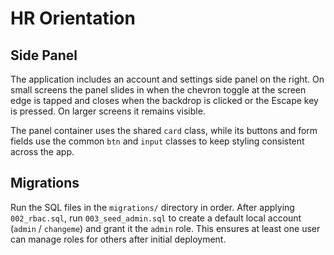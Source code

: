 # HR Orientation

## Side Panel

The application includes an account and settings side panel on the right. On small screens the
panel slides in when the chevron toggle at the screen edge is tapped and closes when the backdrop is clicked or the
Escape key is pressed. On larger screens it remains visible.

The panel container uses the shared `card` class, while its buttons and form fields use the
common `btn` and `input` classes to keep styling consistent across the app.

## Migrations

Run the SQL files in the `migrations/` directory in order. After applying `002_rbac.sql`, run `003_seed_admin.sql`
to create a default local account (`admin` / `changeme`) and grant it the `admin` role. This ensures at least one
user can manage roles for others after initial deployment.
